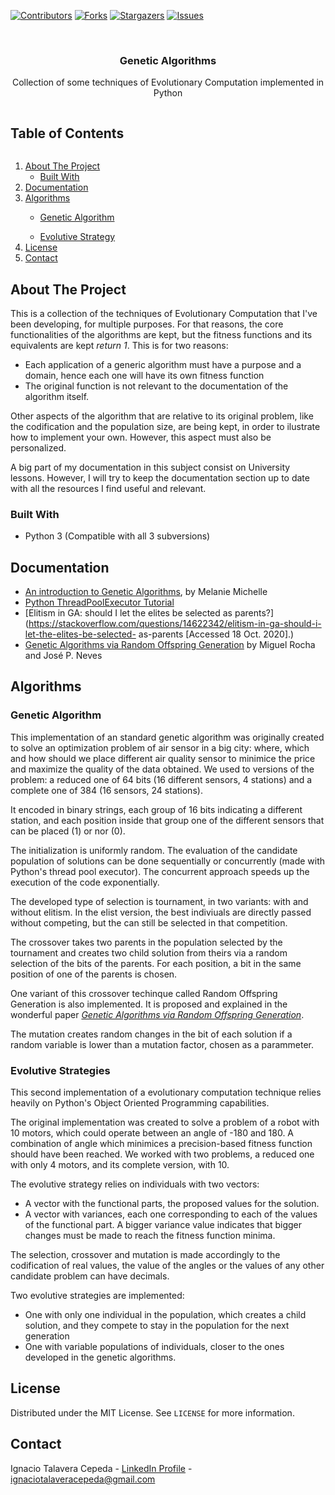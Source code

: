 <!--
*** Thanks for checking out the Best-README-Template. If you have a suggestion
*** that would make this better, please fork the GeneticAlgorithms and create a pull request
*** or simply open an issue with the tag "enhancement".
*** Thanks again! Now go create something AMAZING! :D
***
***
***
*** To avoid retyping too much info. Do a search and replace for the following:
*** ignacioct, GeneticAlgorithms_name, twitter_handle, email, project_title, project_description
-->



<!-- PROJECT SHIELDS -->
<!--
*** I'm using markdown "reference style" links for readability.
*** Reference links are enclosed in brackets [ ] instead of parentheses ( ).
*** See the bottom of this document for the declaration of the reference variables
*** for contributors-url, forks-url, etc. This is an optional, concise syntax you may use.
*** https://www.markdownguide.org/basic-syntax/#reference-style-links
-->
[![Contributors][contributors-shield]][contributors-url]
[![Forks][forks-shield]][forks-url]
[![Stargazers][stars-shield]][stars-url]
[![Issues][issues-shield]][issues-url]



<!-- PROJECT LOGO -->
<br />
<p align="center">
  <a href="https://github.com/ignacioct/GeneticAlgorithms">
  </a>

  <h3 align="center">Genetic Algorithms </h3>

  <p align="center">
    Collection of some techniques of Evolutionary Computation implemented in Python
    <br />
  </p>
</p>



<!-- TABLE OF CONTENTS -->
  <summary><h2 style="display: inline-block">Table of Contents</h2></summary>
  <ol>
    <li>
      <a href="#about-the-project">About The Project</a>
      <ul>
        <li><a href="#built-with">Built With</a></li>
      </ul>
    </li>
    <li><a href="#documentation">Documentation</a></li>
    <li><a href="#algorithms">Algorithms</a></li>
      <ul>
        <li><a href="#genetic-algorithms">Genetic Algorithm</a></li>
      </ul>
      <ul>
        <li><a href="#evolutive-strategies">Evolutive Strategy</a></li>
      </ul>
    <li><a href="#license">License</a></li>
    <li><a href="#contact">Contact</a></li>
  </ol>




<!-- ABOUT THE PROJECT -->
## About The Project

This is a collection of the techniques of Evolutionary Computation that I've been developing, for multiple purposes. For that reasons, the core functionalities of the algorithms are kept, but the fitness functions and its equivalents are kept *return 1*. This is for two reasons:
* Each application of a generic algorithm must have a purpose and a domain, hence each one will have its own fitness function
* The original function is not relevant to the documentation of the algorithm itself.

Other aspects of the algorithm that are relative to its original problem, like the codification and the population size, are being kept, in order to ilustrate how to implement your own. However, this aspect must also be personalized. 

A big part of my documentation in this subject consist on University lessons. However, I will try to keep the documentation section up to date with all the resources I find useful and relevant.


### Built With

* Python 3 (Compatible with all 3 subversions)

<!-- GETTING STARTED -->
## Documentation

* [An introduction to Genetic Algorithms](https://mitpress.mit.edu/books/introduction-genetic-algorithms), by Melanie Michelle
* [Python ThreadPoolExecutor Tutorial](https://tutorialedge.net/python/concurrency/python-threadpoolexecutor-tutorial/)
* [Elitism in GA: should I let the elites be selected as parents?](https://stackoverflow.com/questions/14622342/elitism-in-ga-should-i-let-the-elites-be-selected-
as-parents​ [Accessed 18 Oct. 2020].)
* [Genetic Algorithms via Random Offspring Generation](http://citeseerx.ist.psu.edu/viewdoc/download?doi=10.1.1.106.8662&rep=rep1&type=pdf) by Miguel Rocha and José P. Neves


## Algorithms
### Genetic Algorithm

This implementation of an standard genetic algorithm was originally created to solve an optimization problem of air sensor in a big city: where, which and how should we place different air quality sensor to minimice the price and maximize the quality of the data obtained. We used to versions of the problem: a reduced one of 64 bits (16 different sensors, 4 stations) and a complete one of 384 (16 sensors, 24 stations). 

It encoded in binary strings, each group of 16 bits indicating a different station, and each position inside that group one of the different sensors that can be placed (1) or nor (0).

The initialization is uniformly random. The evaluation of the candidate population of solutions can be done sequentially or concurrently (made with Python's thread pool executor). The concurrent approach speeds up the execution of the code exponentially.

The developed type of selection is tournament, in two variants: with and without elitism. In the elist version, the best indiviuals are directly passed without competing, but the can still be selected in that competition.

The crossover takes two parents in the population selected by the tournament and creates two child solution from theirs via a random selection of the bits of the parents. For each position, a bit in the same position of one of the parents is chosen. 

One variant of this crossover techinque called Random Offspring Generation is also implemented. It is proposed and explained in the wonderful paper [*Genetic Algorithms via Random Offspring Generation*](http://citeseerx.ist.psu.edu/viewdoc/download?doi=10.1.1.106.8662&rep=rep1&type=pdf). 

The mutation creates random changes in the bit of each solution if a random variable is lower than a mutation factor, chosen as a parammeter.

### Evolutive Strategies

This second implementation of a evolutionary computation technique relies heavily on Python's Object Oriented Programming capabilities. 

The original implementation was created to solve a problem of a robot with 10 motors, which could operate between an angle of -180 and 180. A combination of angle which minimices a precision-based fitness function should have been reached. We worked with two problems, a reduced one with only 4 motors, and its complete version, with 10. 

The evolutive strategy relies on individuals with two vectors:
* A vector with the functional parts, the proposed values for the solution.
* A vector with variances, each one corresponding to each of the values of the functional part. A bigger variance value indicates that bigger changes must be made to reach the fitness function minima. 

The selection, crossover and mutation is made accordingly to the codification of real values, the value of the angles or the values of any other candidate problem can have decimals. 

Two evolutive strategies are implemented:
* One with only one individual in the population, which creates a child solution, and they compete to stay in the population for the next generation
* One with variable populations of individuals, closer to the ones developed in the genetic algorithms. 


<!-- LICENSE -->
## License

Distributed under the MIT License. See `LICENSE` for more information.

<!-- CONTACT -->
## Contact

Ignacio Talavera Cepeda - [LinkedIn Profile](https://www.linkedin.com/in/ignacio-talavera-cepeda/) - ignaciotalaveracepeda@gmail.com

<!-- MARKDOWN LINKS & IMAGES -->
[contributors-shield]: https://img.shields.io/github/contributors/ignacioct/GeneticAlgorithms.svg?style=for-the-badge
[contributors-url]: https://github.com/ignacioct/GeneticAlgorithms/graphs/contributors
[forks-shield]: https://img.shields.io/github/forks/ignacioct/GeneticAlgorithms.svg?style=for-the-badge
[forks-url]: https://github.com/ignacioct/GeneticAlgorithms/network/members
[stars-shield]: https://img.shields.io/github/stars/ignacioct/GeneticAlgorithms.svg?style=for-the-badge
[stars-url]: https://github.com/ignacioct/GeneticAlgorithms/stargazers
[issues-shield]: https://img.shields.io/github/issues/ignacioct/GeneticAlgorithms.svg?style=for-the-badge
[issues-url]: https://github.com/ignacioct/GeneticAlgorithms/issues
[license-shield]: https://img.shields.io/github/license/ignacioct/GeneticAlgorithms.svg?style=for-the-badge
[license-url]: https://github.com/ignacioct/GeneticAlgorithms/blob/master/LICENSE.txt
[linkedin-shield]: https://img.shields.io/badge/-LinkedIn-black.svg?style=for-the-badge&logo=linkedin&colorB=555
[linkedin-url]: https://linkedin.com/in/ignacioct
